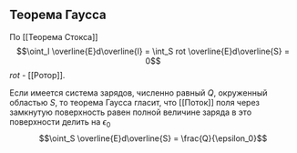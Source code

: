 ## Теорема Гаусса
По [[Теорема Стокса]] $$\oint_l \overline{E}d\overline{l} = \int_S rot \overline{E}d\overline{S} = 0$$
$rot$ - [[Ротор]].

Если имеется система зарядов, численно равный $Q$, окруженный областью $S$, то теорема Гаусса гласит, что [[Поток]] поля через замкнутую поверхность равен полной величине заряда в это поверхности делить на $\epsilon_0$
$$\oint_S \overline{E}d\overline{S} = \frac{Q}{\epsilon_0}$$